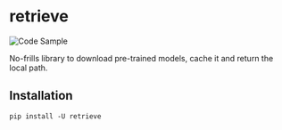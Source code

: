 # retrieve

![Code Sample](https://i.imgur.com/2vSkGIB.png)

No-frills library to download pre-trained models, cache it and return the local path.

## Installation
```
pip install -U retrieve
```
